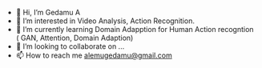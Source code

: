 - 👋 Hi, I’m  Gedamu A
- 👀 I’m interested in Video Analysis, Action Recognition.
- 🌱 I’m currently learning  Domain Adapption for Human Action recogntion ( GAN, Attention, Domain Adaption)
- 💞️ I’m looking to collaborate on ...
- 📫 How to reach me alemugedamu@gmail.com
<!---
GedamuA/GedamuA is a ✨ special ✨ repository because its `README.md` (this file) appears on your GitHub profile.
You can click the Preview link to take a look at your changes.
--->
